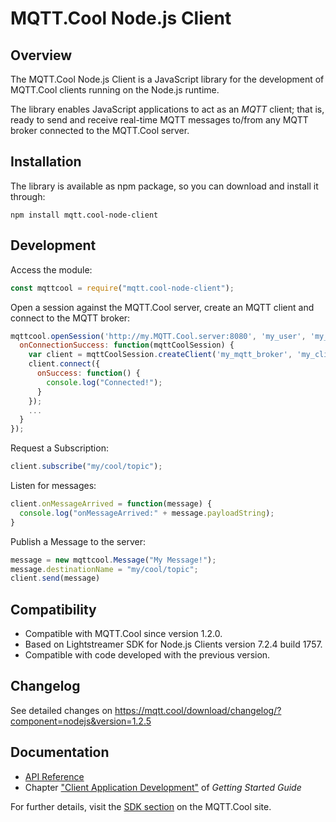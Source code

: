 # MQTT.Cool Node.js Client #

## Overview ##
The MQTT.Cool Node.js Client is a JavaScript library for the development of MQTT.Cool clients running on the Node.js runtime.

The library enables JavaScript applications to act as an *MQTT* client; that is, ready to send and receive real-time MQTT messages to/from any MQTT broker connected to the MQTT.Cool server.

## Installation ##

The library is available as npm package, so you can download and install it through:

```
npm install mqtt.cool-node-client
```

## Development
Access the module:

```js
const mqttcool = require("mqtt.cool-node-client");
```

Open a session against the MQTT.Cool server, create an MQTT client and connect to the MQTT broker:

```js
mqttcool.openSession('http://my.MQTT.Cool.server:8080', 'my_user', 'my_password', {
  onConnectionSuccess: function(mqttCoolSession) {
    var client = mqttCoolSession.createClient('my_mqtt_broker', 'my_client_id');
    client.connect({
      onSuccess: function() {
        console.log("Connected!");
      }
    });
    ...
  }
});
```

Request a Subscription:

```js
client.subscribe("my/cool/topic");
```

Listen for messages:

```js
client.onMessageArrived = function(message) {
  console.log("onMessageArrived:" + message.payloadString);
}
```

Publish a Message to the server:

```js
message = new mqttcool.Message("My Message!");
message.destinationName = "my/cool/topic";
client.send(message)
```

## Compatibility
- Compatible with MQTT.Cool since version 1.2.0.
- Based on Lightstreamer SDK for Node.js Clients version 7.2.4 build 1757.
- Compatible with code developed with the previous version.

## Changelog
See detailed changes on https://mqtt.cool/download/changelog/?component=nodejs&version=1.2.5

## Documentation
- [API Reference](https://docs.mqtt.cool/nodejs-client-sdk/1.2.5/api/index.html)
- Chapter ["Client Application Development"](https://docs.mqtt.cool/server/guides/MQTT.Cool+Getting+Started+Guide.html#_client_application_development) of _Getting Started Guide_

For further details, visit the [SDK section](https://mqtt.cool/download/nodejs-client-sdk-latest/) on the MQTT.Cool site.